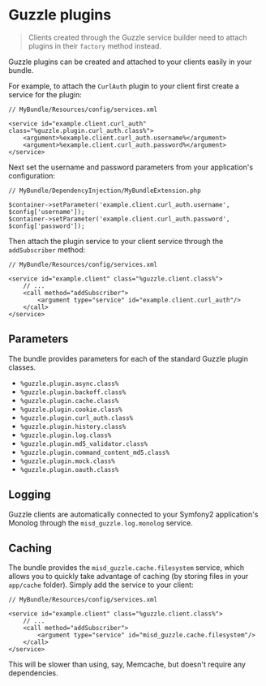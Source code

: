 Guzzle plugins
==============

> Clients created through the Guzzle service builder need to attach plugins in their `factory` method instead.

Guzzle plugins can be created and attached to your clients easily in your bundle.

For example, to attach the `CurlAuth` plugin to your client first create a service for the plugin:

    // MyBundle/Resources/config/services.xml

    <service id="example.client.curl_auth" class="%guzzle.plugin.curl_auth.class%">
        <argument>%example.client.curl_auth.username%</argument>
        <argument>%example.client.curl_auth.password%</argument>
    </service>

Next set the username and password parameters from your application's configuration:

    // MyBundle/DependencyInjection/MyBundleExtension.php

    $container->setParameter('example.client.curl_auth.username', $config['username']);
    $container->setParameter('example.client.curl_auth.password', $config['password']);

Then attach the plugin service to your client service through the `addSubscriber` method:

    // MyBundle/Resources/config/services.xml

    <service id="example.client" class="%guzzle.client.class%">
        // ...
        <call method="addSubscriber">
            <argument type="service" id="example.client.curl_auth"/>
        </call>
    </service>

Parameters
----------

The bundle provides parameters for each of the standard Guzzle plugin classes.

- `%guzzle.plugin.async.class%`
- `%guzzle.plugin.backoff.class%`
- `%guzzle.plugin.cache.class%`
- `%guzzle.plugin.cookie.class%`
- `%guzzle.plugin.curl_auth.class%`
- `%guzzle.plugin.history.class%`
- `%guzzle.plugin.log.class%`
- `%guzzle.plugin.md5_validator.class%`
- `%guzzle.plugin.command_content_md5.class%`
- `%guzzle.plugin.mock.class%`
- `%guzzle.plugin.oauth.class%`

Logging
-------

Guzzle clients are automatically connected to your Symfony2 application's Monolog through the `misd_guzzle.log.monolog` service.

Caching
-------

The bundle provides the `misd_guzzle.cache.filesystem` service, which allows you to quickly take advantage of caching (by storing files in your `app/cache` folder). Simply add the service to your client:

    // MyBundle/Resources/config/services.xml

    <service id="example.client" class="%guzzle.client.class%">
        // ...
        <call method="addSubscriber">
            <argument type="service" id="misd_guzzle.cache.filesystem"/>
        </call>
    </service>

This will be slower than using, say, Memcache, but doesn't require any dependencies.
